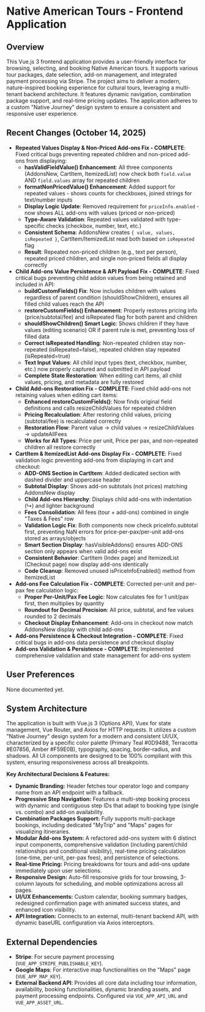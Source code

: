 # Native American Tours - Frontend Application

## Overview
This Vue.js 3 frontend application provides a user-friendly interface for browsing, selecting, and booking Native American tours. It supports various tour packages, date selection, add-on management, and integrated payment processing via Stripe. The project aims to deliver a modern, nature-inspired booking experience for cultural tours, leveraging a multi-tenant backend architecture. It features dynamic navigation, combination package support, and real-time pricing updates. The application adheres to a custom "Native Journey" design system to ensure a consistent and responsive user experience.

## Recent Changes (October 14, 2025)
- **Repeated Values Display & Non-Priced Add-ons Fix - COMPLETE**: Fixed critical bugs preventing repeated children and non-priced add-ons from displaying:
  - **hasValidFieldValue() Enhancement**: All three components (AddonsNew, CartItem, ItemizedList) now check both `field.value` AND `field.values` array for repeated children
  - **formatNonPricedValue() Enhancement**: Added support for repeated values - shows counts for checkboxes, joined strings for text/number inputs
  - **Display Logic Update**: Removed requirement for `priceInfo.enabled` - now shows ALL add-ons with values (priced or non-priced)
  - **Type-Aware Validation**: Repeated values validated with type-specific checks (checkbox, number, text, etc.)
  - **Consistent Schema**: AddonsNew creates `{ value, values, isRepeated }`, CartItem/ItemizedList read both based on `isRepeated` flag
  - **Result**: Repeated non-priced children (e.g., text per person), repeated priced children, and single non-priced fields all display correctly
- **Child Add-ons Value Persistence & API Payload Fix - COMPLETE**: Fixed critical bugs preventing child addon values from being retained and included in API:
  - **buildCustomFields() Fix**: Now includes children with values regardless of parent condition (shouldShowChildren), ensures all filled child values reach the API
  - **restoreCustomFields() Enhancement**: Properly restores pricing info (price/subtotal/fee) and isRepeated flag for both parent and children
  - **shouldShowChildren() Smart Logic**: Shows children if they have values (editing scenario) OR if parent rule is met, preventing loss of filled data
  - **Correct isRepeated Handling**: Non-repeated children stay non-repeated (isRepeated=false), repeated children stay repeated (isRepeated=true)
  - **Text Input Values**: All child input types (text, checkbox, number, etc.) now properly captured and submitted in API payload
  - **Complete State Restoration**: When editing cart items, all child values, pricing, and metadata are fully restored
- **Child Add-ons Restoration Fix - COMPLETE**: Fixed child add-ons not retaining values when editing cart items:
  - **Enhanced restoreCustomFields()**: Now finds original field definitions and calls resizeChildValues for repeated children
  - **Pricing Recalculation**: After restoring child values, pricing (subtotal/fee) is recalculated correctly
  - **Restoration Flow**: Parent value → child values → resizeChildValues → updateAllFees
  - **Works for All Types**: Price per unit, Price per pax, and non-repeated children all restore correctly
- **CartItem & ItemizedList Add-ons Display Fix - COMPLETE**: Fixed validation logic preventing add-ons from displaying in cart and checkout:
  - **ADD-ONS Section in CartItem**: Added dedicated section with dashed divider and uppercase header
  - **Subtotal Display**: Shows add-on subtotals (not prices) matching AddonsNew display
  - **Child Add-ons Hierarchy**: Displays child add-ons with indentation (↳) and lighter background
  - **Fees Consolidation**: All fees (tour + add-ons) combined in single "Taxes & Fees" row
  - **Validation Logic Fix**: Both components now check priceInfo.subtotal first, preventing NaN errors for price-per-pax/per-unit add-ons stored as arrays/objects
  - **Smart Section Display**: hasVisibleAddons() ensures ADD-ONS section only appears when valid add-ons exist
  - **Consistent Behavior**: CartItem (Index page) and ItemizedList (Checkout page) now display add-ons identically
  - **Code Cleanup**: Removed unused isPriceInfoEnabled() method from ItemizedList
- **Add-ons Fee Calculation Fix - COMPLETE**: Corrected per-unit and per-pax fee calculation logic:
  - **Proper Per-Unit/Pax Fee Logic**: Now calculates fee for 1 unit/pax first, then multiplies by quantity
  - **Roundout for Decimal Precision**: All price, subtotal, and fee values rounded to 2 decimals
  - **Checkout Display Enhancement**: Add-ons in checkout now match AddonsNew display with child add-ons
- **Add-ons Persistence & Checkout Integration - COMPLETE**: Fixed critical bugs in add-ons data persistence and checkout display
- **Add-ons Validation & Persistence - COMPLETE**: Implemented comprehensive validation and state management for add-ons system

## User Preferences
None documented yet.

## System Architecture
The application is built with Vue.js 3 (Options API), Vuex for state management, Vue Router, and Axios for HTTP requests. It utilizes a custom "Native Journey" design system for a modern and consistent UI/UX, characterized by a specific color palette (Primary Teal #0D9488, Terracotta #E07856, Amber #F59E0B), typography, spacing, border-radius, and shadows. All UI components are designed to be 100% compliant with this system, ensuring responsiveness across all breakpoints.

**Key Architectural Decisions & Features:**
- **Dynamic Branding:** Header fetches tour operator logo and company name from an API endpoint with a fallback.
- **Progressive Step Navigation:** Features a multi-step booking process with dynamic and contiguous step IDs that adapt to booking type (single vs. combo) and add-on availability.
- **Combination Packages Support:** Fully supports multi-package bookings, including dedicated "MyTrip" and "Maps" pages for visualizing itineraries.
- **Modular Add-ons System:** A refactored add-ons system with 6 distinct input components, comprehensive validation (including parent/child relationships and conditional visibility), real-time pricing calculation (one-time, per-unit, per-pax fees), and persistence of selections.
- **Real-time Pricing:** Pricing breakdowns for tours and add-ons update immediately upon user selections.
- **Responsive Design:** Auto-fill responsive grids for tour browsing, 3-column layouts for scheduling, and mobile optimizations across all pages.
- **UI/UX Enhancements:** Custom calendar, booking summary badges, redesigned confirmation page with animated success states, and enhanced icon visibility.
- **API Integration:** Connects to an external, multi-tenant backend API, with dynamic baseURL configuration via Axios interceptors.

## External Dependencies
- **Stripe**: For secure payment processing (`VUE_APP_STRIPE_PUBLISHABLE_KEY`).
- **Google Maps**: For interactive map functionalities on the "Maps" page (`VUE_APP_MAP_KEY`).
- **External Backend API**: Provides all core data including tour information, availability, booking functionalities, dynamic branding assets, and payment processing endpoints. Configured via `VUE_APP_API_URL` and `VUE_APP_ASSET_URL`.
